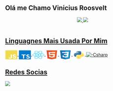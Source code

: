 ## Olá me Chamo Vinicius Roosvelt
<div align="center">
  <a href="https://github.com/ViniciusRoosevelt">
  <img height="180em" src="https://github-readme-stats.vercel.app/api?username=ViniciusRoosevelt&show_icons=true&theme=dracula&include_all_commits=true&count_private=true"/>
  <img height="180em" src="https://github-readme-stats.vercel.app/api/top-langs/?username=ViniciusRoosevelt&layout=compact&langs_count=7&theme=dracula"/>
</div>
  <br>
  
## <div style="display: inline_block">Linguagnes Mais Usada Por Mim<br>
  <img align="center" alt="Vinicius-Js" height="30" width="40" src="https://raw.githubusercontent.com/devicons/devicon/master/icons/javascript/javascript-plain.svg">
  <img align="center" alt="Vinicius-Ts" height="30" width="40" src="https://raw.githubusercontent.com/devicons/devicon/master/icons/typescript/typescript-plain.svg">
  <img align="center" alt="Vinicius-React" height="30" width="40" src="https://raw.githubusercontent.com/devicons/devicon/master/icons/react/react-original.svg">
  <img align="center" alt="Vinicius-HTML" height="30" width="40" src="https://raw.githubusercontent.com/devicons/devicon/master/icons/html5/html5-original.svg">
  <img align="center" alt="Vinicius-CSS" height="30" width="40" src="https://raw.githubusercontent.com/devicons/devicon/master/icons/css3/css3-original.svg">
  <img align="center" alt="Vinicius-Python" height="30" width="40" src="https://raw.githubusercontent.com/devicons/devicon/master/icons/python/python-original.svg">
  <img align="center" alt="-Csharp" height="30" width="40" src="https://icons-for-free.com/iconfiles/png/512/flutter-1324440160105193890.png">
</div>
  
  
  ## <div> Redes Socias <br>
  <a href="https://www.instagram.com/vinicius_multlan/" target="_blank"><img src="https://img.shields.io/badge/-Instagram-%23E4405F?style=for-the-badge&logo=instagram&logoColor=white" target="_blank"></a>
 

